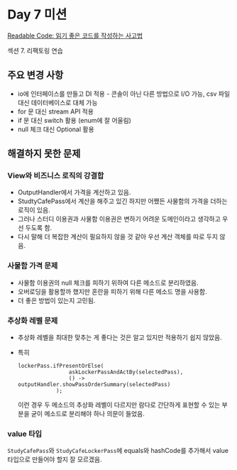 # Day 7 미션

[Readable Code: 읽기 좋은 코드를 작성하는 사고법](https://www.inflearn.com/course/readable-code-%EC%9D%BD%EA%B8%B0%EC%A2%8B%EC%9D%80%EC%BD%94%EB%93%9C-%EC%9E%91%EC%84%B1%EC%82%AC%EA%B3%A0%EB%B2%95/dashboard)

섹션 7. 리팩토링 연습

## 주요 변경 사항

* io에 인터페이스를 만들고 DI 적용 - 콘솔이 아닌 다른 방법으로 I/O 가능, csv 파일 대신 데이터베이스로 대체 가능
* for 문 대신 stream API 적용
* if 문 대신 switch 활용 (enum에 잘 어울림)
* null 체크 대신 Optional 활용

## 해결하지 못한 문제

### View와 비즈니스 로직의 강결합

* OutputHandler에서 가격을 계산하고 있음.
* StudtyCafePass에서 계산을 해주고 있긴 하지만 어쨌든 사물함의 가격을 더하는 로직이 있음.
* 그러나 스터디 이용권과 사물함 이용권은 변하기 어려운 도메인이라고 생각하고 우선 두도록 함.
* 다시 말해 더 복잡한 계산이 필요하지 않을 것 같아 우선 계산 객체를 따로 두지 않음.

### 사물함 가격 문제

* 사물함 이용권의 null 체크를 피하기 위하여 다른 메소드로 분리하였음.
* 오버로딩을 활용할까 했지만 혼란을 피하기 위해 다른 메소드 명을 사용함.
* 더 좋은 방법이 있는지 고민됨.

### 추상화 레벨 문제

* 추상화 레벨을 최대한 맞추는 게 좋다는 것은 알고 있지만 적용하기 쉽지 않았음.
* 특히

    ```
    lockerPass.ifPresentOrElse(
                    askLockerPassAndActBy(selectedPass),
                    () -> outputHandler.showPassOrderSummary(selectedPass)
                );
    ```

  이런 경우 두 메소드의 추상화 레벨이 다르지만 람다로 간단하게 표현할 수 있는 부분을 굳이 메소드로 분리해야 하나 의문이 들었음.

### value 타입

`StudyCafePass`와 `StudyCafeLockerPass`에 equals와 hashCode를 추가해서 value 타입으로 만들어야 할지 잘 모르겠음.
